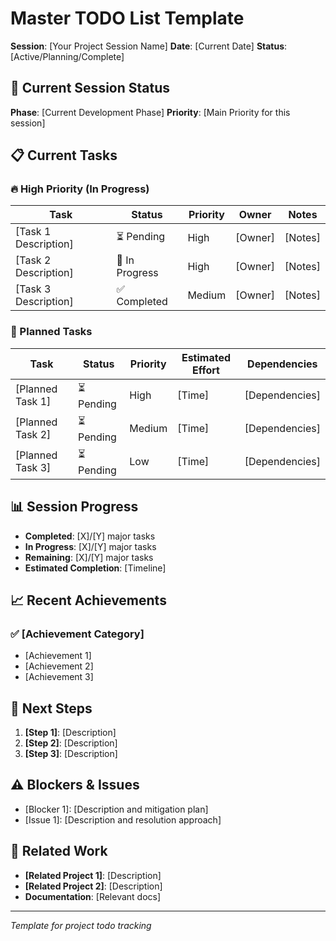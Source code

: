# Master TODO List Template

**Session**: [Your Project Session Name]
**Date**: [Current Date]
**Status**: [Active/Planning/Complete]

## 🚨 Current Session Status

**Phase**: [Current Development Phase]
**Priority**: [Main Priority for this session]

## 📋 Current Tasks

### 🔥 High Priority (In Progress)

| Task | Status | Priority | Owner | Notes |
|------|--------|----------|-------|-------|
| [Task 1 Description] | ⏳ Pending | High | [Owner] | [Notes] |
| [Task 2 Description] | 🔄 In Progress | High | [Owner] | [Notes] |
| [Task 3 Description] | ✅ Completed | Medium | [Owner] | [Notes] |

### 📅 Planned Tasks

| Task | Status | Priority | Estimated Effort | Dependencies |
|------|--------|----------|------------------|------------|
| [Planned Task 1] | ⏳ Pending | High | [Time] | [Dependencies] |
| [Planned Task 2] | ⏳ Pending | Medium | [Time] | [Dependencies] |
| [Planned Task 3] | ⏳ Pending | Low | [Time] | [Dependencies] |

## 📊 Session Progress

- **Completed**: [X]/[Y] major tasks
- **In Progress**: [X]/[Y] major tasks
- **Remaining**: [X]/[Y] major tasks
- **Estimated Completion**: [Timeline]

## 📈 Recent Achievements

### ✅ [Achievement Category]
- [Achievement 1]
- [Achievement 2]
- [Achievement 3]

## 🎯 Next Steps

1. **[Step 1]**: [Description]
2. **[Step 2]**: [Description]
3. **[Step 3]**: [Description]

## ⚠️ Blockers & Issues

- [Blocker 1]: [Description and mitigation plan]
- [Issue 1]: [Description and resolution approach]

## 🔗 Related Work

- **[Related Project 1]**: [Description]
- **[Related Project 2]**: [Description]
- **Documentation**: [Relevant docs]

---
*Template for project todo tracking*
